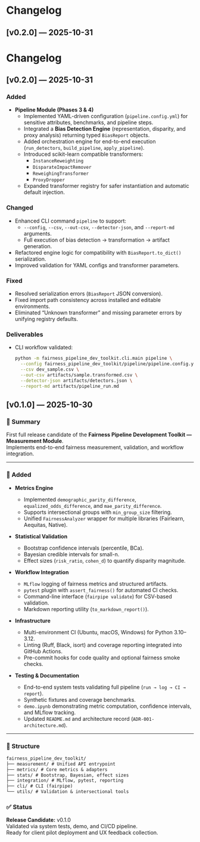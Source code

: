 # Changelog
<!-- A simple changelog for your first release candidate. Helps clients and teammates track what’s in v0.1.0. -->
## [v0.2.0] — 2025-10-31
# Changelog

## [v0.2.0] — 2025-10-31
### Added
- **Pipeline Module (Phases 3 & 4)**
  - Implemented YAML-driven configuration (`pipeline.config.yml`) for sensitive attributes, benchmarks, and pipeline steps.
  - Integrated a **Bias Detection Engine** (representation, disparity, and proxy analysis) returning typed `BiasReport` objects.
  - Added orchestration engine for end-to-end execution (`run_detectors`, `build_pipeline`, `apply_pipeline`).
  - Introduced scikit-learn compatible transformers:
    - `InstanceReweighting`
    - `DisparateImpactRemover`
    - `ReweighingTransformer`
    - `ProxyDropper`
  - Expanded transformer registry for safer instantiation and automatic default injection.

### Changed
- Enhanced CLI command `pipeline` to support:
  - `--config`, `--csv`, `--out-csv`, `--detector-json`, and `--report-md` arguments.
  - Full execution of bias detection → transformation → artifact generation.
- Refactored engine logic for compatibility with `BiasReport.to_dict()` serialization.
- Improved validation for YAML configs and transformer parameters.

### Fixed
- Resolved serialization errors (`BiasReport` JSON conversion).
- Fixed import path consistency across installed and editable environments.
- Eliminated “Unknown transformer” and missing parameter errors by unifying registry defaults.

### Deliverables
- CLI workflow validated:
  ```bash
  python -m fairness_pipeline_dev_toolkit.cli.main pipeline \
    --config fairness_pipeline_dev_toolkit/pipeline/pipeline.config.yml \
    --csv dev_sample.csv \
    --out-csv artifacts/sample.transformed.csv \
    --detector-json artifacts/detectors.json \
    --report-md artifacts/pipeline_run.md
  ```

## [v0.1.0] — 2025-10-30

### 🎯 Summary
First full release candidate of the **Fairness Pipeline Development Toolkit — Measurement Module**.  
Implements end-to-end fairness measurement, validation, and workflow integration.

---

### 🧩 Added
- **Metrics Engine**
  - Implemented `demographic_parity_difference`, `equalized_odds_difference`, and `mae_parity_difference`.
  - Supports intersectional groups with `min_group_size` filtering.
  - Unified `FairnessAnalyzer` wrapper for multiple libraries (Fairlearn, Aequitas, Native).

- **Statistical Validation**
  - Bootstrap confidence intervals (percentile, BCa).
  - Bayesian credible intervals for small-n.
  - Effect sizes (`risk_ratio`, `cohen_d`) to quantify disparity magnitude.

- **Workflow Integration**
  - `MLflow` logging of fairness metrics and structured artifacts.
  - `pytest` plugin with `assert_fairness()` for automated CI checks.
  - Command-line interface (`fairpipe validate`) for CSV-based validation.
  - Markdown reporting utility (`to_markdown_report()`).

- **Infrastructure**
  - Multi-environment CI (Ubuntu, macOS, Windows) for Python 3.10–3.12.
  - Linting (Ruff, Black, isort) and coverage reporting integrated into GitHub Actions.
  - Pre-commit hooks for code quality and optional fairness smoke checks.

- **Testing & Documentation**
  - End-to-end system tests validating full pipeline (`run → log → CI → report`).
  - Synthetic fixtures and coverage benchmarks.
  - `demo.ipynb` demonstrating metric computation, confidence intervals, and MLflow tracking.
  - Updated `README.md` and architecture record (`ADR-001-architecture.md`).

---

### 🧱 Structure

```markdown
fairness_pipeline_dev_toolkit/
├── measurement/ # Unified API entrypoint
├── metrics/ # Core metrics & adapters
├── stats/ # Bootstrap, Bayesian, effect sizes
├── integration/ # MLflow, pytest, reporting
├── cli/ # CLI (fairpipe)
└── utils/ # Validation & intersectional tools
```

### ✅ Status
**Release Candidate:** v0.1.0  
Validated via system tests, demo, and CI/CD pipeline.  
Ready for client pilot deployment and UX feedback collection.
